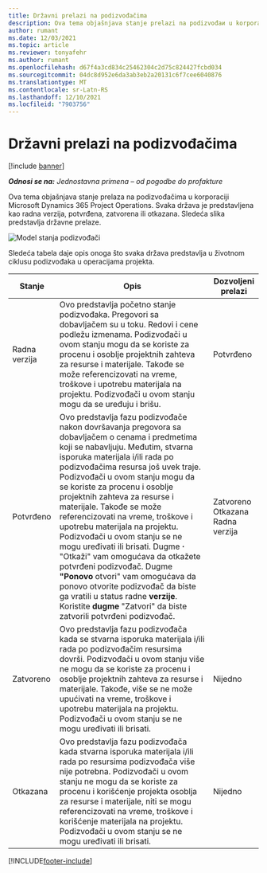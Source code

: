 ```yaml
---
title: Državni prelazi na podizvođačima
description: Ova tema objašnjava stanje prelazi na podizvođaи u korporaciji Microsoft dok Dynamics 365 Project Operations se podizvoрaи kreira, izvršava i zatvara.
author: rumant
ms.date: 12/03/2021
ms.topic: article
ms.reviewer: tonyafehr
ms.author: rumant
ms.openlocfilehash: d67f4a3cd834c25462304c2d75c824427fcbd034
ms.sourcegitcommit: 04dc8d952e6da3ab3eb2a20131c6f7cee6040876
ms.translationtype: MT
ms.contentlocale: sr-Latn-RS
ms.lasthandoff: 12/10/2021
ms.locfileid: "7903756"
---
```

# <a name="state-transitions-on-a-subcontract"></a>Državni prelazi na podizvođačima 

[!include [banner](../../includes/dataverse-preview.md)]

_**Odnosi se na:** Jednostavna primena – od pogodbe do profakture_

Ova tema objašnjava stanje prelaza na podizvođačima u korporaciji Microsoft Dynamics 365 Project Operations. Svaka država je predstavljena kao radna verzija, potvrđena, zatvorena ili otkazana. Sledeća slika predstavlja državne prelaze.

![Model stanja podizvođači](../media/SubconStates.png)  

Sledeća tabela daje opis onoga što svaka država predstavlja u životnom ciklusu podizvođaka u operacijama projekta.

| Stanje | Opis | Dozvoljeni prelazi |
| --- | --- | --- |
| Radna verzija | Ovo predstavlja početno stanje podizvođaka. Pregovori sa dobavljačem su u toku. Redovi i cene podležu izmenama. Podizvođači u ovom stanju mogu da se koriste za procenu i osoblje projektnih zahteva za resurse i materijale. Takođe se može referencizovati na vreme, troškove i upotrebu materijala na projektu. Podizvođači u ovom stanju mogu da se uređuju i brišu. | Potvrđeno |
| Potvrđeno | Ovo predstavlja fazu podizvođače nakon dovršavanja pregovora sa dobavljačem o cenama i predmetima koji se nabavljuju. Međutim, stvarna isporuka materijala i/ili rada po podizvođačima resursa još uvek traje. Podizvođači u ovom stanju mogu da se koriste za procenu i osoblje projektnih zahteva za resurse i materijale. Takođe se može referencizovati na vreme, troškove i upotrebu materijala na projektu. Podizvođači u ovom stanju se ne mogu uređivati ili brisati. Dugme **·** "Otkaži" vam omogućava da otkažete potvrđeni podizvođač. Dugme **"Ponovo** otvori" vam omogućava da ponovo otvorite podizvođač da biste ga vratili u status radne **verzije**. Koristite **dugme** "Zatvori" da biste zatvorili potvrđeni podizvođač. | Zatvoreno <br> Otkazana <br> Radna verzija |
| Zatvoreno | Ovo predstavlja fazu podizvođača kada se stvarna isporuka materijala i/ili rada po podizvođačim resursima dovrši. Podizvođači u ovom stanju više ne mogu da se koriste za procenu i osoblje projektnih zahteva za resurse i materijale. Takođe, više se ne može upućivati na vreme, troškove i upotrebu materijala na projektu. Podizvođači u ovom stanju se ne mogu uređivati ili brisati. | Nijedno |
| Otkazana | Ovo predstavlja fazu podizvođača kada stvarna isporuka materijala i/ili rada po resursima podizvođača više nije potrebna. Podizvođači u ovom stanju ne mogu da se koriste za procenu i korišćenje projekta osoblja za resurse i materijale, niti se mogu referencizovati na vreme, troškove i korišćenje materijala na projektu. Podizvođači u ovom stanju se ne mogu uređivati ili brisati. | Nijedno |


[!INCLUDE[footer-include](../../includes/footer-banner.md)]
